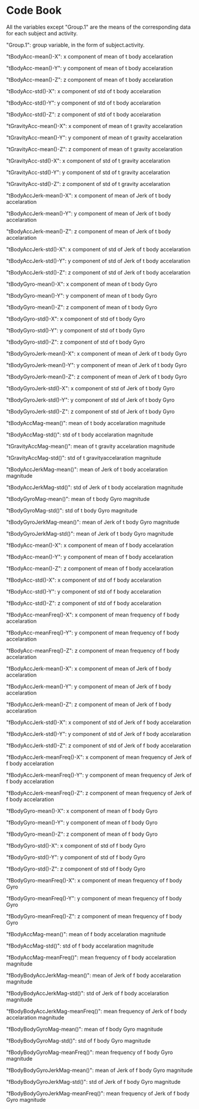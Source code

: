 Code Book
======================

All the variables except "Group.1" are the means of the corresponding data for each subject and activity.

"Group.1": group variable, in the form of subject.activity.

"tBodyAcc-mean()-X": x component of mean of t body accelaration

"tBodyAcc-mean()-Y": y component of mean of t body accelaration

"tBodyAcc-mean()-Z": z component of mean of t body accelaration

"tBodyAcc-std()-X": x component of std of t body accelaration

"tBodyAcc-std()-Y": y component of std of t body accelaration

"tBodyAcc-std()-Z": z component of std of t body accelaration

"tGravityAcc-mean()-X": x component of mean of t gravity accelaration

"tGravityAcc-mean()-Y": y component of mean of t gravity accelaration

"tGravityAcc-mean()-Z": z component of mean of t gravity accelaration

"tGravityAcc-std()-X": x component of std of t gravity accelaration

"tGravityAcc-std()-Y": y component of std of t gravity accelaration

"tGravityAcc-std()-Z": z component of std of t gravity accelaration

"tBodyAccJerk-mean()-X": x component of mean of Jerk of t body accelaration

"tBodyAccJerk-mean()-Y": y component of mean of Jerk of t body accelaration

"tBodyAccJerk-mean()-Z": z component of mean of Jerk of t body accelaration

"tBodyAccJerk-std()-X": x component of std of Jerk of t body accelaration

"tBodyAccJerk-std()-Y": y component of std of Jerk of t body accelaration

"tBodyAccJerk-std()-Z": z component of std of Jerk of t body accelaration

"tBodyGyro-mean()-X": x component of mean of t body Gyro 

"tBodyGyro-mean()-Y": y component of mean of t body Gyro 

"tBodyGyro-mean()-Z": z component of mean of t body Gyro 

"tBodyGyro-std()-X": x component of std of t body Gyro

"tBodyGyro-std()-Y": y component of std of t body Gyro

"tBodyGyro-std()-Z": z component of std of t body Gyro

"tBodyGyroJerk-mean()-X": x component of mean of Jerk of t body Gyro

"tBodyGyroJerk-mean()-Y": y component of mean of Jerk of t body Gyro

"tBodyGyroJerk-mean()-Z": z component of mean of Jerk of t body Gyro

"tBodyGyroJerk-std()-X": x component of std of Jerk of t body Gyro

"tBodyGyroJerk-std()-Y": y component of std of Jerk of t body Gyro

"tBodyGyroJerk-std()-Z": z component of std of Jerk of t body Gyro

"tBodyAccMag-mean()": mean of t body accelaration magnitude

"tBodyAccMag-std()": std of t body accelaration magnitude

"tGravityAccMag-mean()": mean of t gravity accelaration magnitude

"tGravityAccMag-std()": std of t gravityaccelaration magnitude

"tBodyAccJerkMag-mean()": mean of Jerk of t body accelaration magnitude

"tBodyAccJerkMag-std()": std of Jerk of t body accelaration magnitude

"tBodyGyroMag-mean()": mean of t body Gyro magnitude

"tBodyGyroMag-std()": std of t body Gyro magnitude

"tBodyGyroJerkMag-mean()": mean of Jerk of t body Gyro magnitude

"tBodyGyroJerkMag-std()": mean of Jerk of t body Gyro magnitude

"fBodyAcc-mean()-X": x component of mean of f body accelaration

"fBodyAcc-mean()-Y": y component of mean of f body accelaration

"fBodyAcc-mean()-Z": z component of mean of f body accelaration

"fBodyAcc-std()-X": x component of std of f body accelaration

"fBodyAcc-std()-Y": y component of std of f body accelaration

"fBodyAcc-std()-Z": z component of std of f body accelaration

"fBodyAcc-meanFreq()-X": x component of mean frequency of f body accelaration

"fBodyAcc-meanFreq()-Y": y component of mean frequency of f body accelaration

"fBodyAcc-meanFreq()-Z": z component of mean frequency of f body accelaration

"fBodyAccJerk-mean()-X": x component of mean of Jerk of f body accelaration

"fBodyAccJerk-mean()-Y": y component of mean of Jerk of f body accelaration

"fBodyAccJerk-mean()-Z": z component of mean of Jerk of f body accelaration

"fBodyAccJerk-std()-X": x component of std of Jerk of f body accelaration

"fBodyAccJerk-std()-Y": y component of std of Jerk of f body accelaration

"fBodyAccJerk-std()-Z": z component of std of Jerk of f body accelaration

"fBodyAccJerk-meanFreq()-X": x component of mean frequency of Jerk of f body accelaration

"fBodyAccJerk-meanFreq()-Y": y component of mean frequency of Jerk of f body accelaration

"fBodyAccJerk-meanFreq()-Z": z component of mean frequency of Jerk of f body accelaration

"fBodyGyro-mean()-X": x component of mean of f body Gyro

"fBodyGyro-mean()-Y": y component of mean of f body Gyro

"fBodyGyro-mean()-Z": z component of mean of f body Gyro

"fBodyGyro-std()-X": x component of std of f body Gyro

"fBodyGyro-std()-Y": y component of std of f body Gyro

"fBodyGyro-std()-Z": z component of std of f body Gyro

"fBodyGyro-meanFreq()-X": x component of mean frequency of f body Gyro

"fBodyGyro-meanFreq()-Y": y component of mean frequency of f body Gyro

"fBodyGyro-meanFreq()-Z": z component of mean frequency of f body Gyro

"fBodyAccMag-mean()": mean of f body accelaration magnitude

"fBodyAccMag-std()": std of f body accelaration magnitude

"fBodyAccMag-meanFreq()": mean frequency of f body accelaration magnitude

"fBodyBodyAccJerkMag-mean()": mean of Jerk of f body accelaration magnitude

"fBodyBodyAccJerkMag-std()": std of Jerk of f body accelaration magnitude

"fBodyBodyAccJerkMag-meanFreq()": mean frequency of Jerk of f body accelaration magnitude

"fBodyBodyGyroMag-mean()": mean of f body Gyro magnitude

"fBodyBodyGyroMag-std()": std of f body Gyro magnitude

"fBodyBodyGyroMag-meanFreq()": mean frequency of f body Gyro magnitude

"fBodyBodyGyroJerkMag-mean()": mean of Jerk of f body Gyro magnitude

"fBodyBodyGyroJerkMag-std()": std of Jerk of f body Gyro magnitude

"fBodyBodyGyroJerkMag-meanFreq()": mean frequency of Jerk of f body Gyro magnitude

